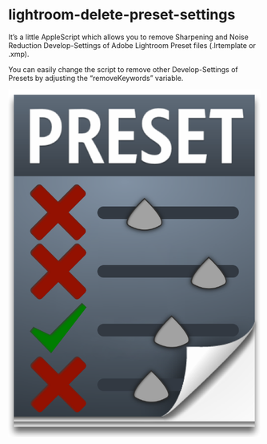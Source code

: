 # lightroom-delete-preset-settings

It’s a little AppleScript which allows you to remove Sharpening and Noise Reduction Develop-Settings of Adobe Lightroom Preset files (.lrtemplate or .xmp).

You can easily change the script to remove other Develop-Settings of Presets by adjusting the “removeKeywords” variable.

![app icon](https://github.com/reg-is/lightroom-delete-preset-settings/raw/master/lr-delete-preset-settings%20Icon.png)
